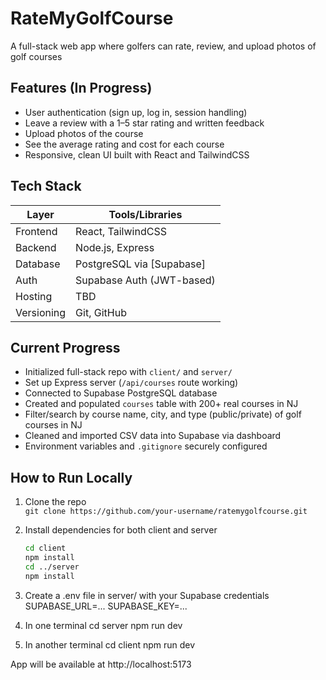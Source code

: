 # RateMyGolfCourse

A full-stack web app where golfers can rate, review, and upload photos of golf courses 

## Features (In Progress)

- User authentication (sign up, log in, session handling)
- Leave a review with a 1–5 star rating and written feedback
- Upload photos of the course
- See the average rating and cost for each course
- Responsive, clean UI built with React and TailwindCSS

##  Tech Stack

| Layer        | Tools/Libraries                                                                 |
|--------------|----------------------------------------------------------------------------------|
| Frontend     | React, TailwindCSS                                                              |
| Backend      | Node.js, Express                                                                |
| Database     | PostgreSQL via [Supabase]                                                       |
| Auth         | Supabase Auth (JWT-based)                                                       |
| Hosting      | TBD                                                                             |
| Versioning   | Git, GitHub 

## Current Progress

- Initialized full-stack repo with `client/` and `server/`
- Set up Express server (`/api/courses` route working)
- Connected to Supabase PostgreSQL database
- Created and populated `courses` table with 200+ real courses in NJ
- Filter/search by course name, city, and type (public/private) of golf courses in NJ
- Cleaned and imported CSV data into Supabase via dashboard
- Environment variables and `.gitignore` securely configured

## How to Run Locally

1. Clone the repo  
   `git clone https://github.com/your-username/ratemygolfcourse.git`

2. Install dependencies for both client and server  
   ```bash
   cd client
   npm install
   cd ../server
   npm install
3. Create a .env file in server/ with your Supabase credentials
    SUPABASE_URL=...
    SUPABASE_KEY=...
4. In one terminal
    cd server
    npm run dev

5. In another terminal
    cd client
    npm run dev

App will be available at http://localhost:5173
